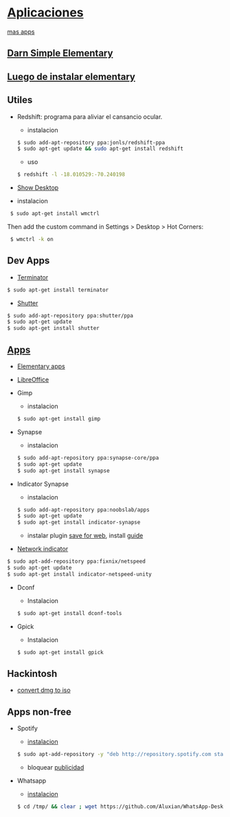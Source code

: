 # [Aplicaciones](https://oduso.com/)
[mas apps](https://quassy.github.io/elementary-apps/apps/)

## [Darn Simple Elementary](https://github.com/KenHarkey/dse) 

## [Luego de instalar elementary](http://sandeepbhardwaj.github.io/2015/10/23/things-to-do-after-installing-elementary-os-freya.html)

## Utiles

- Redshift: programa para aliviar el cansancio ocular.

  * instalacion
  ```sh
  $ sudo add-apt-repository ppa:jonls/redshift-ppa
  $ sudo apt-get update && sudo apt-get install redshift
  ```

  * uso  
  ```sh
  $ redshift -l -18.010529:-70.240198
  ```
  
- [Show Desktop](https://www.reddit.com/r/elementaryos/comments/2sbgrs/showdesktop_doesnt_work_on_freya/)
 
 * instalacion       
 ```sh
  $ sudo apt-get install wmctrl
  ```
 Then add the custom command in Settings > Desktop > Hot Corners:    
 ```sh
  $ wmctrl -k on
  ```
 
## Dev Apps

- [Terminator](http://gnometerminator.blogspot.pe/p/introduction.html)
```sh
$ sudo apt-get install terminator
```

- [Shutter](https://apps.ubuntu.com/cat/applications/shutter/)
```sh
$ sudo add-apt-repository ppa:shutter/ppa
$ sudo apt-get update
$ sudo apt-get install shutter
```


## [Apps](https://oduso.com/)

- [Elementary apps](https://quassy.github.io/elementary-apps/)

- [LibreOffice](http://zonaelementaryos.com/2015/08/05/instalar-libreoffice-en-elementary-os/)

- Gimp

  * instalacion  
  ```sh
  $ sudo apt-get install gimp
  ```
  
- Synapse

  * instalacion  
  ```sh
  $ sudo add-apt-repository ppa:synapse-core/ppa
  $ sudo apt-get update
  $ sudo apt-get install synapse
  ```
- Indicator Synapse
 
  * instalacion  
  ```sh
  $ sudo add-apt-repository ppa:noobslab/apps
  $ sudo apt-get update
  $ sudo apt-get install indicator-synapse
  ```
   
  * instalar plugin [save for web](http://registry.gimp.org/node/33), install [guide](https://github.com/auris/gimp-save-for-web)

- [Network indicator](http://mhsnotes.blogspot.co.id/2016/02/install-network-indicator-on-elementary.html)
 
```sh
$ sudo apt-add-repository ppa:fixnix/netspeed
$ sudo apt-get update
$ sudo apt-get install indicator-netspeed-unity
```

- Dconf
  
  * Instalacion
  ```sh 
  $ sudo apt-get install dconf-tools
  ```

- Gpick
  
  * Instalacion
  ```sh 
  $ sudo apt-get install gpick
  ```

## Hackintosh  

- [convert dmg to iso](http://dailytechnologiesupdate.blogspot.pe/2011/11/converting-dmg-to-iso-file-in-ubuntu.html)



## Apps non-free

- Spotify

  * [instalacion](http://howtoubuntu.org/how-to-install-spotify-in-ubuntu)
  ```sh
  $ sudo apt-add-repository -y "deb http://repository.spotify.com stable non-free" && sudo apt-key adv --keyserver keyserver.ubuntu.com --recv-keys D2C19886 && sudo apt-get update -qq && sudo apt-get install spotify-client
  ```

  * bloquear [publicidad](https://rhoconlinux.wordpress.com/2015/06/25/megapost-spotify-gratis-y-sin-anuncios-en-ubuntu-14-04-o-superior/)
 
- Whatsapp                                           
  
  * [instalacion](https://rhoconlinux.wordpress.com/2015/06/27/whatsapp-en-ubuntu-como-instalarlo-y-configurarlo-super-facil/)                        
  ```sh
  $ cd /tmp/ && clear ; wget https://github.com/Aluxian/WhatsApp-Desktop/releases/download/v1.1.0/UnofficialWhatsApp_linux64.deb -O whatsapp.deb && sudo apt-get install gdebi -y ; sudo gdebi -n whatsapp.deb ; cd ; clear
  ```

